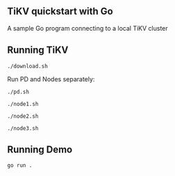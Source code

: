 ## TiKV quickstart with Go

A sample Go program connecting to a local TiKV cluster

## Running TiKV

```
./download.sh
```

Run PD and Nodes separately:

```
./pd.sh
```


```
./node1.sh
```


```
./node2.sh
```


```
./node3.sh
```

## Running Demo

```
go run .
```
